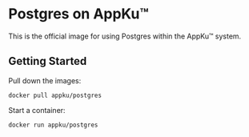 # Postgres on AppKu™
This is the official image for using Postgres within the AppKu™ system.

## Getting Started
Pull down the images:
```
docker pull appku/postgres
```

Start a container:
```
docker run appku/postgres
```

